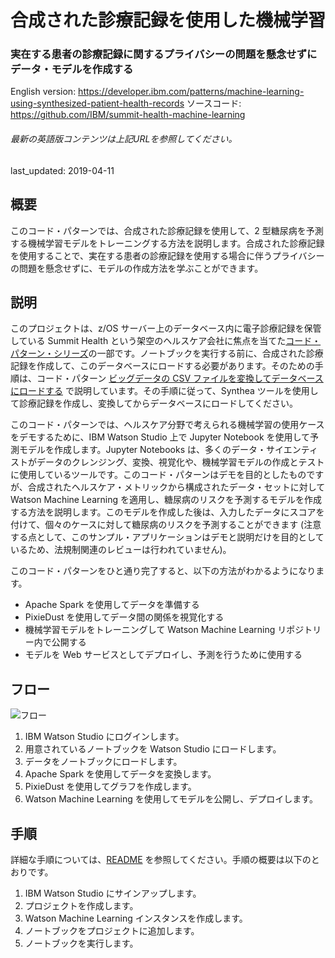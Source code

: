 # 合成された診療記録を使用した機械学習

### 実在する患者の診療記録に関するプライバシーの問題を懸念せずにデータ・モデルを作成する

English version: https://developer.ibm.com/patterns/machine-learning-using-synthesized-patient-health-records
  ソースコード: https://github.com/IBM/summit-health-machine-learning

###### 最新の英語版コンテンツは上記URLを参照してください。
last_updated: 2019-04-11

 
## 概要

このコード・パターンでは、合成された診療記録を使用して、2 型糖尿病を予測する機械学習モデルをトレーニングする方法を説明します。合成された診療記録を使用することで、実在する患者の診療記録を使用する場合に伴うプライバシーの問題を懸念せずに、モデルの作成方法を学ぶことができます。

## 説明

このプロジェクトは、z/OS サーバー上のデータベース内に電子診療記録を保管している Summit Health という架空のヘルスケア会社に焦点を当てた[コード・パターン・シリーズ](https://developer.ibm.com/series/systems-example-health-series/)の一部です。ノートブックを実行する前に、合成された診療記録を作成して、このデータベースにロードする必要があります。そのための手順は、コード・パターン [ビッグデータの CSV ファイルを変換してデータベースにロードする](https://developer.ibm.com/jp/patterns/transform-load-big-data-csv-files-db2-zos-database/)
 で説明しています。その手順に従って、Synthea ツールを使用して診療記録を作成し、変換してからデータベースにロードしてください。

このコード・パターンでは、ヘルスケア分野で考えられる機械学習の使用ケースをデモするために、IBM Watson Studio 上で Jupyter Notebook を使用して予測モデルを作成します。Jupyter Notebooks は、多くのデータ・サイエンティストがデータのクレンジング、変換、視覚化や、機械学習モデルの作成とテストに使用しているツールです。このコード・パターンはデモを目的としたものですが、合成されたヘルスケア・メトリックから構成されたデータ・セットに対して Watson Machine Learning を適用し、糖尿病のリスクを予測するモデルを作成する方法を説明します。このモデルを作成した後は、入力したデータにスコアを付けて、個々のケースに対して糖尿病のリスクを予測することができます (注意する点として、このサンプル・アプリケーションはデモと説明だけを目的としているため、法規制関連のレビューは行われていません)。

このコード・パターンをひと通り完了すると、以下の方法がわかるようになります。

* Apache Spark を使用してデータを準備する
* PixieDust を使用してデータ間の関係を視覚化する
* 機械学習モデルをトレーニングして Watson Machine Learning リポジトリー内で公開する
* モデルを Web サービスとしてデプロイし、予測を行うために使用する

## フロー

![フロー](../../images/flow-v2.png)

1. IBM Watson Studio にログインします。
1. 用意されているノートブックを Watson Studio にロードします。
1. データをノートブックにロードします。
1. Apache Spark を使用してデータを変換します。
1. PixieDust を使用してグラフを作成します。
1. Watson Machine Learning を使用してモデルを公開し、デプロイします。

## 手順

詳細な手順については、[README](https://github.com/IBM/summit-health-machine-learning/blob/master/README.md) を参照してください。手順の概要は以下のとおりです。

1. IBM Watson Studio にサインアップします。
1. プロジェクトを作成します。
1. Watson Machine Learning インスタンスを作成します。
1. ノートブックをプロジェクトに追加します。
1. ノートブックを実行します。
